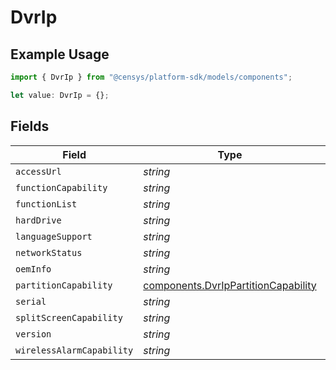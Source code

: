 # DvrIp

## Example Usage

```typescript
import { DvrIp } from "@censys/platform-sdk/models/components";

let value: DvrIp = {};
```

## Fields

| Field                                                                                      | Type                                                                                       | Required                                                                                   | Description                                                                                |
| ------------------------------------------------------------------------------------------ | ------------------------------------------------------------------------------------------ | ------------------------------------------------------------------------------------------ | ------------------------------------------------------------------------------------------ |
| `accessUrl`                                                                                | *string*                                                                                   | :heavy_minus_sign:                                                                         | N/A                                                                                        |
| `functionCapability`                                                                       | *string*                                                                                   | :heavy_minus_sign:                                                                         | N/A                                                                                        |
| `functionList`                                                                             | *string*                                                                                   | :heavy_minus_sign:                                                                         | N/A                                                                                        |
| `hardDrive`                                                                                | *string*                                                                                   | :heavy_minus_sign:                                                                         | N/A                                                                                        |
| `languageSupport`                                                                          | *string*                                                                                   | :heavy_minus_sign:                                                                         | N/A                                                                                        |
| `networkStatus`                                                                            | *string*                                                                                   | :heavy_minus_sign:                                                                         | N/A                                                                                        |
| `oemInfo`                                                                                  | *string*                                                                                   | :heavy_minus_sign:                                                                         | N/A                                                                                        |
| `partitionCapability`                                                                      | [components.DvrIpPartitionCapability](../../models/components/dvrippartitioncapability.md) | :heavy_minus_sign:                                                                         | N/A                                                                                        |
| `serial`                                                                                   | *string*                                                                                   | :heavy_minus_sign:                                                                         | N/A                                                                                        |
| `splitScreenCapability`                                                                    | *string*                                                                                   | :heavy_minus_sign:                                                                         | N/A                                                                                        |
| `version`                                                                                  | *string*                                                                                   | :heavy_minus_sign:                                                                         | N/A                                                                                        |
| `wirelessAlarmCapability`                                                                  | *string*                                                                                   | :heavy_minus_sign:                                                                         | N/A                                                                                        |
